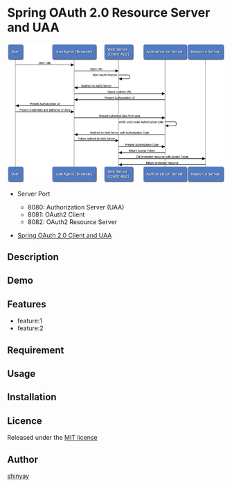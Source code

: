 # Spring OAuth 2.0 Resource Server and UAA

![](images/oauth_web_server_flow.png)

- Server Port
  - 8080: Authorization Server (UAA)
  - 8081: OAuth2 Client
  - 8082: OAuth2 Resource Server

- [Spring OAuth 2.0 Client and UAA](https://github.com/shinyay/spring-oauth2-uaa-getting-started)

## Description

## Demo

## Features

- feature:1
- feature:2

## Requirement

## Usage

## Installation

## Licence

Released under the [MIT license](https://gist.githubusercontent.com/shinyay/56e54ee4c0e22db8211e05e70a63247e/raw/34c6fdd50d54aa8e23560c296424aeb61599aa71/LICENSE)

## Author

[shinyay](https://github.com/shinyay)
